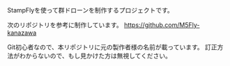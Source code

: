 StampFlyを使って群ドローンを制作するプロジェクトです。

次のリポジトリを参考に制作しています。
https://github.com/M5Fly-kanazawa

Git初心者なので、本リポジトリに元の製作者様の名前が載っています。
訂正方法がわからないので、もし見かけた方は無視してください。
